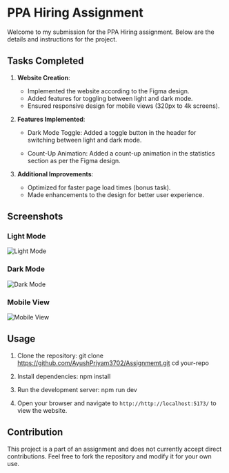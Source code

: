 # PPA Hiring Assignment

Welcome to my submission for the PPA Hiring assignment. Below are the details and instructions for the project.

## Tasks Completed

1. **Website Creation**:
   - Implemented the website according to the Figma design.
   - Added features for toggling between light and dark mode.
   - Ensured responsive design for mobile views (320px to 4k screens).

2. **Features Implemented**:
   - Dark Mode Toggle: Added a toggle button in the header for switching between light and dark mode.
     
   - Count-Up Animation: Added a count-up animation in the statistics section as per the Figma design.

3. **Additional Improvements**:
   - Optimized for faster page load times (bonus task).
   - Made enhancements to the design for better user experience.

## Screenshots

### Light Mode

![Light Mode](https://drive.google.com/uc?id=1CypOjmTY4TD0Fz_8kw88YHJGUK_xQ4BI)

### Dark Mode

![Dark Mode](https://drive.google.com/uc?id=1WChBbCKalJOPLYrNqGMqng5NxPr36LMn)

### Mobile View

![Mobile View](https://drive.google.com/uc?id=11ekitFZsNodZN-Z5ws4KXrLU5wPOXJzg)


## Usage

1. Clone the repository:
git clone https://github.com/AyushPriyam3702/Assignmemt.git
cd your-repo

2. Install dependencies:
npm install

3. Run the development server:
npm run dev

4. Open your browser and navigate to `http://http://localhost:5173/` to view the website.

## Contribution

This project is a part of an assignment and does not currently accept direct contributions. Feel free to fork the repository and modify it for your own use.




